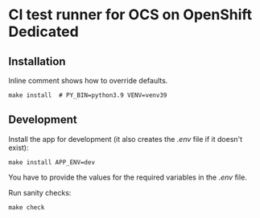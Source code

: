 # CI test runner for OCS on OpenShift Dedicated

## Installation

Inline comment shows how to override defaults.
```
make install  # PY_BIN=python3.9 VENV=venv39
```

## Development

Install the app for development (it also creates the *.env* file if it doesn't exist):
```
make install APP_ENV=dev
```

You have to provide the values for the required variables in the *.env* file.

Run sanity checks:
```
make check
```
